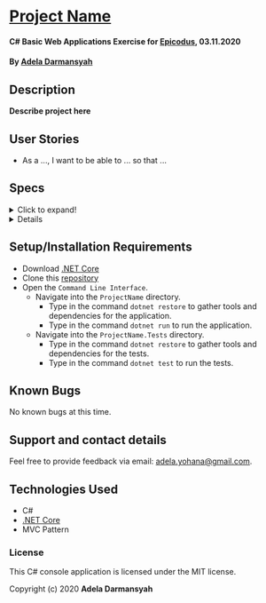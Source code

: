 # [Project Name](https://github.com/ayohana/ProjectName.git/)

#### C# Basic Web Applications Exercise for [Epicodus](https://www.epicodus.com/), 03.11.2020

#### By [**Adela Darmansyah**](https://ayohana.github.io/portfolio/)

## Description

**Describe project here**

## User Stories

* As a ..., I want to be able to ... so that ...

## Specs

<details>
  <summary>Click to expand!</summary>

| Spec | `Console` Input | `Console` Output |
| :-------------     | :------------- | :------------- |
| **Test** | input | output |


</details>

<details>
| :-------------------------------------------------------------------------------------------------- | :-------------- | :--------------------------------------- |
|
| |   |                             |
|                                      |         |                             |
|                             | |                                 |
|                |      |                   |

</details>

## Setup/Installation Requirements

* Download [.NET Core](https://dotnet.microsoft.com/download/dotnet-core/)
* Clone this [repository](https://github.com/ayohana/anagram.git/)
* Open the `Command Line Interface`.
  * Navigate into the `ProjectName` directory.
    * Type in the command `dotnet restore` to gather tools and dependencies for the application.
    * Type in the command `dotnet run` to run the application.
  * Navigate into the `ProjectName.Tests` directory.
    * Type in the command `dotnet restore` to gather tools and dependencies for the tests.
    * Type in the command `dotnet test` to run the tests. 

## Known Bugs

No known bugs at this time.

## Support and contact details

Feel free to provide feedback via email: adela.yohana@gmail.com.

## Technologies Used

* C#
* [.NET Core](https://dotnet.microsoft.com/download/dotnet-core/)
* MVC Pattern

### License

This C# console application is licensed under the MIT license.

Copyright (c) 2020 **Adela Darmansyah**
